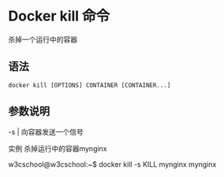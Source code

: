 # Docker kill 命令

杀掉一个运行中的容器

## 语法

```
docker kill [OPTIONS] CONTAINER [CONTAINER...]
```

## 参数说明


-s | 向容器发送一个信号


实例
杀掉运行中的容器mynginx

w3cschool@w3cschool:~$ docker kill -s KILL mynginx
mynginx
